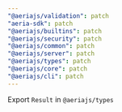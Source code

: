 ```yaml
---
"@aeriajs/validation": patch
"aeria-sdk": patch
"@aeriajs/builtins": patch
"@aeriajs/security": patch
"@aeriajs/common": patch
"@aeriajs/server": patch
"@aeriajs/types": patch
"@aeriajs/core": patch
"@aeriajs/cli": patch
---
```


Export `Result` in `@aeriajs/types`
